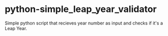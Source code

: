# python-simple_leap_year_validator
Simple python script that recieves year number as input and checks if it's a Leap Year.
